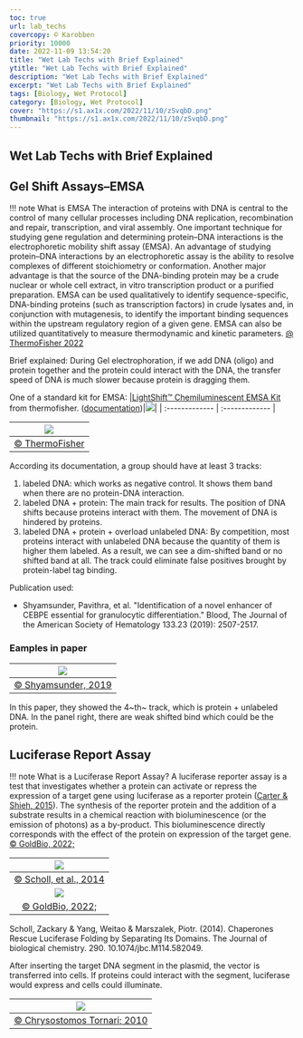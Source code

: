 ```yaml
---
toc: true
url: lab_techs
covercopy: © Karobben
priority: 10000
date: 2022-11-09 13:54:20
title: "Wet Lab Techs with Brief Explained"
ytitle: "Wet Lab Techs with Brief Explained"
description: "Wet Lab Techs with Brief Explained"
excerpt: "Wet Lab Techs with Brief Explained"
tags: [Biology, Wet Protocol]
category: [Biology, Wet Protocol]
cover: "https://s1.ax1x.com/2022/11/10/zSvqbD.png"
thumbnail: "https://s1.ax1x.com/2022/11/10/zSvqbD.png"
---
```


## Wet Lab Techs with Brief Explained

## Gel Shift Assays–EMSA

!!! note What is EMSA
    The interaction of proteins with DNA is central to the control of many cellular processes including DNA replication, recombination and repair, transcription, and viral assembly. One important technique for studying gene regulation and determining protein–DNA interactions is the electrophoretic mobility shift assay (EMSA). An advantage of studying protein–DNA interactions by an electrophoretic assay is the ability to resolve complexes of different stoichiometry or conformation. Another major advantage is that the source of the DNA-binding protein may be a crude nuclear or whole cell extract, in vitro transcription product or a purified preparation. EMSA can be used qualitatively to identify sequence-specific, DNA-binding proteins (such as transcription factors) in crude lysates and, in conjunction with mutagenesis, to identify the important binding sequences within the upstream regulatory region of a given gene. EMSA can also be utilized quantitatively to measure thermodynamic and kinetic parameters.
    [@ ThermoFisher 2022](https://www.thermofisher.com/us/en/home/life-science/protein-biology/protein-biology-learning-center/protein-biology-resource-library/pierce-protein-methods/gel-shift-assays-emsa.html)

Brief explained: During Gel electrophoration, if we add DNA (oligo) and protein together and the protein could interact with the DNA, the transfer speed of DNA is much slower because protein is dragging them.

One of a standard kit for EMSA:
|[LightShift™ Chemiluminescent EMSA Kit](https://www.thermofisher.com/order/catalog/product/20148) from thermofisher. ([documentation](https://www.thermofisher.com/document-connect/document-connect.html?url=https://assets.thermofisher.com/TFS-Assets%2FLSG%2Fmanuals%2FMAN0011409_LightShift_Chemiluminescent_EMSA_UG.pdf))|![](https://www.thermofisher.com/TFS-Assets/LSG/product-images/20148-DNA-EMSA-Kit-b.jpg-650.jpg)|
| :------------- | :------------- |

|![](https://s1.ax1x.com/2022/11/10/zSvqbD.png)|
|:-:|
|[© ThermoFisher](https://www.thermofisher.com/order/catalog/product/20148)|

According its documentation, a group should have at least 3 tracks:
1. labeled DNA: which works as negative control. It shows them band when there are no protein-DNA interaction.
2. labeled DNA + protein: The main track for results. The position of DNA shifts because proteins interact with them. The movement of DNA is hindered by proteins.
3. labeled DNA + protein + overload unlabeled DNA: By competition, most proteins interact with unlabeled DNA because the quantity of them is higher them labeled. As a result, we can see a dim-shifted band or no shifted band at all. The track could eliminate false positives brought by protein-label tag binding.

Publication used:
- Shyamsunder, Pavithra, et al. "Identification of a novel enhancer of CEBPE essential for granulocytic differentiation." Blood, The Journal of the American Society of Hematology 133.23 (2019): 2507-2517.

### Eamples in paper

|![](https://s1.ax1x.com/2022/11/10/zSxCKf.png)|
|:-:|
|[© Shyamsunder, 2019](https://ashpublications.org/blood/article/133/23/2507/273839/Identification-of-a-novel-enhancer-of-CEBPE)|

In this paper, they showed the 4~th~ track, which is protein + unlabeled DNA. In the panel right, there are weak shifted bind which could be the protein.


## Luciferase Report Assay

!!! note What is a Luciferase Report Assay?
    A luciferase reporter assay is a test that investigates whether a protein can activate or repress the expression of a target gene using luciferase as a reporter protein ([Carter & Shieh, 2015](https://www.sciencedirect.com/science/article/pii/B9780128005118000150?via%3Dihub)). The synthesis of the reporter protein and the addition of a substrate results in a chemical reaction with bioluminescence (or the emission of photons) as a by-product. This bioluminescence directly corresponds with the effect of the protein on expression of the target gene.
    [© GoldBio, 2022;](https://goldbio.com/articles/article/a-deep-dive-into-the-luciferase-assay-what-it-is-how-it-works-and-more)


|![](https://www.jbc.org/cms/attachment/6d2ce07c-a367-4fc6-8d4f-c2e1efbe40b5/gr1.jpg)|
|:-:|
|[© Scholl, et al., 2014](https://www.sciencedirect.com/science/article/pii/S0021925820371155?via%3Dihub)|
|![](https://commercio.nyc3.digitaloceanspaces.com/goldbio-2018/pages/Functional%20luc.png)|
|[© GoldBio, 2022;](https://goldbio.com/articles/article/a-deep-dive-into-the-luciferase-assay-what-it-is-how-it-works-and-more)|


Scholl, Zackary & Yang, Weitao & Marszalek, Piotr. (2014). Chaperones Rescue Luciferase Folding by Separating Its Domains. The Journal of biological chemistry. 290. 10.1074/jbc.M114.582049.


After inserting the target DNA segment in the plasmid, the vector is transferred into cells. If proteins could interact with the segment, luciferase would express and cells could illuminate.

|![](https://www.researchgate.net/profile/Chrysostomos-Tornari/publication/44789832/figure/fig11/AS:906421684170753@1593119178226/pGL410luc2-vector-Schematic-diagram-of-the-pGL410luc2-luciferase-reporter-vector.jpg)|
|:-:|
|[© Chrysostomos Tornari; 2010](https://www.researchgate.net/figure/pGL410luc2-vector-Schematic-diagram-of-the-pGL410luc2-luciferase-reporter-vector_fig11_44789832)|
































<style>
pre {
  background-color:#38393d;
  color: #5fd381;
}
</style>
